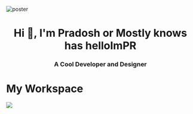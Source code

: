 ![poster](https://user-images.githubusercontent.com/69463173/159645633-6096a6ed-b759-4ad9-879c-df36cd008cfe.png)

<h1 align="center">Hi 👋, I'm Pradosh or Mostly knows has helloImPR</h1>
<h3 align="center">A Cool Developer and Designer</h3>
<p align="center">
  <h1>My Workspace</h1>
  <a href="https://github.com/pradosh-arduino">
    <img src="https://skillicons.dev/icons?i=git,vim,c,cpp,cs,lua,bash,dotnet,github,idea,linux,md,python,raspberrypi,stackoverflow,vscode,visualstudio,blender,arduino," />
  </a>
</p>
